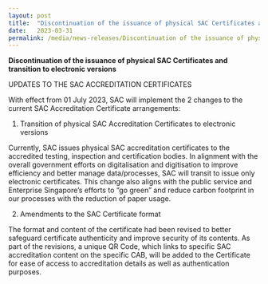 ```yaml
---
layout: post
title:  "Discontinuation of the issuance of physical SAC Certificates and transition to electronic versions"   
date:   2023-03-31
permalink: /media/news-releases/Discontinuation of the issuance of physical SAC Certificates and transition to electronic versions   
---
```


**Discontinuation of the issuance of physical SAC Certificates and transition to electronic versions**

UPDATES TO THE SAC ACCREDITATION CERTIFICATES

With effect from 01 July 2023, SAC will implement the 2 changes to the current SAC Accreditation Certificate arrangements:

 
1) Transition of physical SAC Accreditation Certificates to electronic versions

Currently, SAC issues physical SAC accreditation certificates to the accredited testing, inspection and certification bodies. In alignment with the overall government efforts on digitalisation and digitisation to improve efficiency and better manage data/processes, SAC will transit to issue only electronic certificates. This change also aligns with the public service and Enterprise Singapore’s efforts to “go green” and reduce carbon footprint in our processes with the reduction of paper usage.

 
2) Amendments to the SAC Certificate format

The format and content of the certificate had been revised to better safeguard certificate authenticity and improve security of its contents. As part of the revisions, a unique QR Code, which links to specific SAC accreditation content on the specific CAB, will be added to the Certificate for ease of access to accreditation details as well as authentication purposes.

 
